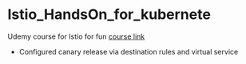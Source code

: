 # Istio_HandsOn_for_kubernete
Udemy course for Istio for fun
[course link](https://cisco.udemy.com/course/istio-hands-on-for-kubernetes/learn/lecture/16779002?kw=istio&src=sac#overview)
- Configured canary release via destination rules and virtual service
